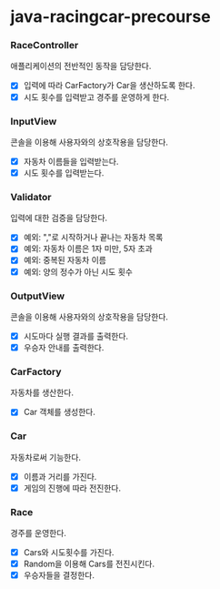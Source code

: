 # java-racingcar-precourse

### RaceController

애플리케이션의 전반적인 동작을 담당한다.

- [x] 입력에 따라 CarFactory가 Car을 생산하도록 한다.
- [x] 시도 횟수를 입력받고 경주를 운영하게 한다.

### InputView

콘솔을 이용해 사용자와의 상호작용을 담당한다.

- [x] 자동차 이름들을 입력받는다.
- [x] 시도 횟수를 입력받는다.

### Validator

입력에 대한 검증을 담당한다.

- [x] 예외: ","로 시작하거나 끝나는 자동차 목록
- [x] 예외: 자동차 이름은 1자 미만, 5자 초과
- [x] 예외: 중복된 자동차 이름
- [x] 예외: 양의 정수가 아닌 시도 횟수

### OutputView

콘솔을 이용해 사용자와의 상호작용을 담당한다.

- [x] 시도마다 실행 결과를 출력한다.
- [x] 우승자 안내를 출력한다.

### CarFactory

자동차를 생산한다.

- [x] Car 객체를 생성한다.

### Car

자동차로써 기능한다.

- [x] 이름과 거리를 가진다.
- [x] 게임의 진행에 따라 전진한다.

### Race

경주를 운영한다.

- [x] Cars와 시도횟수를 가진다.
- [x] Random을 이용해 Cars를 전진시킨다.
- [x] 우승자들을 결정한다.
